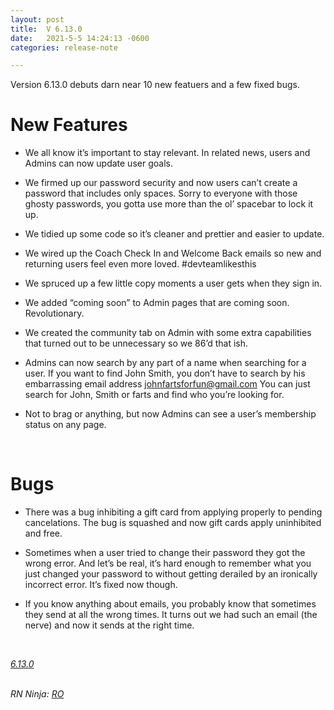 ```yaml
---
layout: post
title:  V 6.13.0
date:   2021-5-5 14:24:13 -0600
categories: release-note

---
```

Version 6.13.0 debuts darn near 10 new featuers and a few fixed bugs. 


# New Features

- We all know it’s important to stay relevant. In related news, users and Admins can now update user goals. 

- We firmed up our password security and now users can’t create a password that includes only spaces. Sorry to everyone with those ghosty passwords, you gotta use more than the ol’ spacebar to lock it up. 

- We tidied up some code so it’s cleaner and prettier and easier to update. 

- We wired up the Coach Check In and Welcome Back emails so new and returning users feel even more loved. #devteamlikesthis

- We spruced up a few little copy moments a user gets when they sign in.  

- We added “coming soon” to Admin pages that are coming soon. Revolutionary. 

- We created the community tab on Admin with some extra capabilities that turned out to be unnecessary so we 86’d that ish.

- Admins can now search by any part of a name when searching for a user. If you want to find John Smith, you don’t have to search by his embarrassing email address johnfartsforfun@gmail.com You can just search for John, Smith or farts and find who you’re looking for. 

- Not to brag or anything, but now Admins can see a user’s membership status on any page.

<br/>

# Bugs

- There was a bug inhibiting a gift card from applying properly to pending cancelations. The bug is squashed and now gift cards apply uninhibited and free.

- Sometimes when a user tried to change their password they got the wrong error. And let’s be real, it’s hard enough to remember what you just changed your password to without getting derailed by an ironically incorrect error. It’s fixed now though. 

- If you know anything about emails, you probably know that sometimes they send at all the wrong times. It turns out we had such an email (the nerve) and now it sends at the right time.



<br/>

*[6.13.0](https://github.com/streetparking/my-streetparking/releases/tag/v6.13.1)*
<br/>
<br/>


_RN Ninja: [RO](https://github.com/robyanna)_
 
 
 